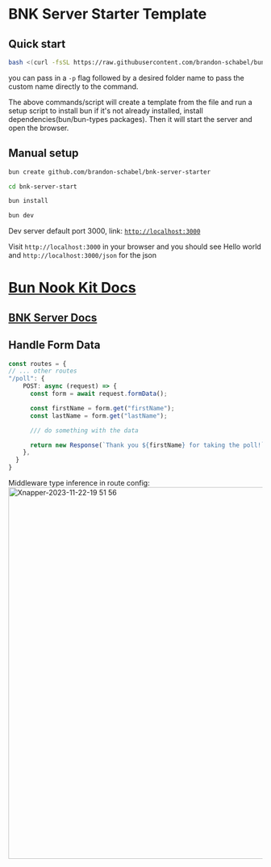 # BNK Server Starter Template

## Quick start

```bash
bash <(curl -fsSL https://raw.githubusercontent.com/brandon-schabel/bun-nook-kit/main/utils/quickstart.sh)
```

you can pass in a `-p`  flag followed by a desired folder name to pass the custom name directly to the command.

The above commands/script will create a template from the file and run a setup script to install bun if it's not already installed, install dependencies(bun/bun-types packages). Then it will start the server and open the browser. 


## Manual setup

```bash
bun create github.com/brandon-schabel/bnk-server-starter
```

```bash
cd bnk-server-start

```

```bash
bun install
```

```bash
bun dev
```

Dev server default port 3000, link: [`http://localhost:3000`](http://localhost:3000)


Visit `http://localhost:3000` in your browser and you should see Hello world and
`http://localhost:3000/json` for the json

# [Bun Nook Kit Docs](https://nookit.dev/readme)
## [BNK Server Docs](https://nookit.dev/readmes/server)


## Handle Form Data
```typescript
const routes = {
// ... other routes
"/poll": {
    POST: async (request) => {
      const form = await request.formData();

      const firstName = form.get("firstName");
      const lastName = form.get("lastName");

      /// do something with the data

      return new Response(`Thank you ${firstName} for taking the poll!`);
    },
  }
}
```

Middleware type inference in route config:
<img width="736" alt="Xnapper-2023-11-22-19 51 56" src="https://github.com/brandon-schabel/start-bnk/assets/18100375/420342b0-e1f2-4c70-8019-32b1023d2b3d">
